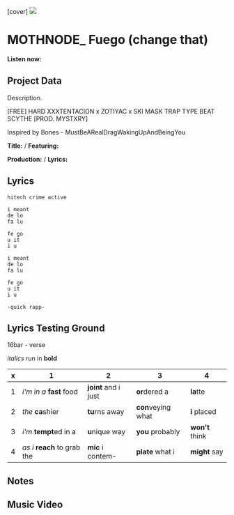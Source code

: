 [cover] ![](57175019_31947ARTIST_4918741616_8502199518755923887_n.jpg)

# MOTHNODE_ Fuego (change that)

**Listen now:** 

## Project Data

Description.

[FREE] HARD  XXXTENTACION x ZOTIYAC x SKI MASK TRAP TYPE BEAT  SCYTHE  [PROD. MYSTXRY]

Inspired by Bones - MustBeARealDragWakingUpAndBeingYou

**Title:**  / **Featuring:** 

**Production:**  / **Lyrics:** 

## Lyrics

```
hitech crime active

i meant
de lo
fa lu

fe go
u it
i u

i meant
de lo
fa lu

fe go
u it
i u

-quick rapp-

```

## Lyrics Testing Ground

16bar - verse

*italics* run in
**bold**

| x | 1 | 2 | 3 | 4 |
|---|---|---|---|---|
| 1 | *i'm in a* **fast** food | **joint** and i just  | **or**dered a  | **la**tte  |
| 2 | *the* **ca**shier | **tu**rns away  |  **con**veying what |  **i** placed |
| 3 | *i'm* **tempt**ed in a | **u**nique way  |  **you** probably |  **won't** think |
| 4 | *as i* **reach** to grab the |  **mic** i contem-  | **plate** what i | **might** say |

## Notes

## Music Video
